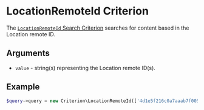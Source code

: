 # LocationRemoteId Criterion

The [`LocationRemoteId` Search Criterion](https://github.com/ezsystems/ezpublish-kernel/blob/v7.5.6/eZ/Publish/API/Repository/Values/Content/Query/Criterion/LocationRemoteId.php)
searches for content based in the Location remote ID.

## Arguments

- `value` - string(s) representing the Location remote ID(s).

## Example

``` php
$query->query = new Criterion\LocationRemoteId(['4d1e5f216c0a7aaab7f005ffd4b6a8a8', 'b81ef3e62b514188bfddd2a80d447d34']);
```
